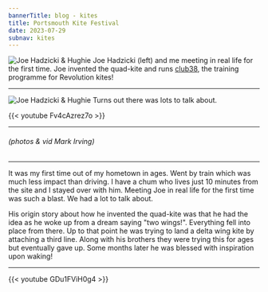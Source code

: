```yaml
---
bannerTitle: blog - kites
title: Portsmouth Kite Festival
date: 2023-07-29
subnav: kites
---
```


![Joe Hadzicki &
Hughie](/images/kites/JoeHadzicki-H-PortsmouthKiteFestival.jpg) Joe Hadzicki
(left) and me meeting in real life for the first time. Joe invented the
quad-kite and runs [club38](/kites/club38), the training programme for Revolution kites!

<hr />

![Joe Hadzicki & Hughie](/images/kites/JoeHadzicki-H-PortsmouthKiteFestival-2.jpg)
Turns out there was lots to talk about.  

{{< youtube Fv4cAzrez7o >}}

<hr />

###### (photos & vid Mark Irving)

<hr />

It was my first time out of my hometown in ages. Went by train which was much
less impact than driving. I have a chum who lives just 10 minutes from the site
and I stayed over with him. Meeting Joe in real life for the first time was
such a blast. We had a lot to talk about.  

His origin story about how he invented the quad-kite was that he had the idea
as he woke up from a dream saying "two wings!". Everything fell into place from
there. Up to that point he was trying to land a delta wing kite by attaching a
third line. Along with his brothers they were trying this for ages but
eventually gave up. Some months later he was blessed with inspiration upon
waking!

<hr />

{{< youtube GDu1FViH0g4 >}}
